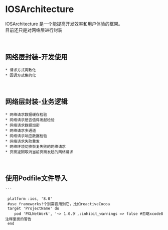 # IOSArchitecture
IOSArchitecture 是一个能提高开发效率和用户体验的框架。<br/>
目前还只是对网络层进行封装

<br/>

## 网络层封装-开发使用
    * 请求方式离散化
    * 回调方式集约化

<br/>

## 网络层封装-业务逻辑
    * 网络请求数据缓存检验
    * 网络请求是否值得发起检验
    * 网络请求数据加密
    * 网络请求多通道
    * 网络请求响应数据检验
    * 网络请求失败重发
    * 网络环境切换恢复失败的网络请求
    * 页面返回取消当前页面发起的网络请求

<br/>

## 使用Podfile文件导入

    ```

     platform :ios, '8.0' 
     #use_frameworks!个别需要用到它，比如reactiveCocoa
     target 'ProjectName' do
        pod 'PXLNetWork', '~> 1.0.9',:inhibit_warnings => false #忽略xcode8 注释里面的警告
     end


```


